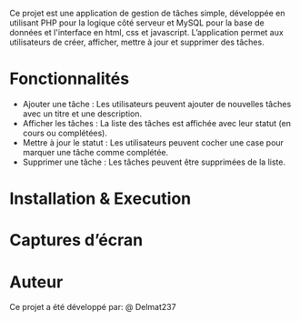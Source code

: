 Ce projet est une application de gestion de tâches simple, développée en utilisant PHP pour la logique côté serveur et MySQL pour la base de données et l'interface en html, css et javascript. L’application permet aux utilisateurs de créer, afficher, mettre à jour et supprimer des tâches.

# Fonctionnalités
- Ajouter une tâche : Les utilisateurs peuvent ajouter de nouvelles tâches avec un titre et une description.
- Afficher les tâches : La liste des tâches est affichée avec leur statut (en cours ou complétées).
- Mettre à jour le statut : Les utilisateurs peuvent cocher une case pour marquer une tâche comme complétée.
- Supprimer une tâche : Les tâches peuvent être supprimées de la liste.

# Installation & Execution

# Captures d’écran

# Auteur
Ce projet a été développé par:
@ Delmat237
